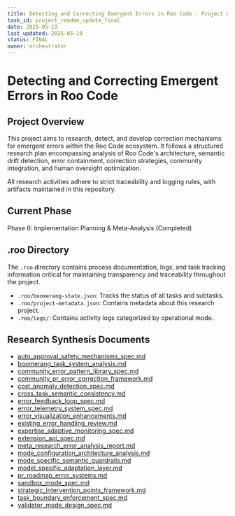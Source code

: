 ```yaml
---
title: Detecting and Correcting Emergent Errors in Roo Code - Project Overview
task_id: project_readme_update_final
date: 2025-05-19
last_updated: 2025-05-19
status: FINAL
owner: orchestrator
---
```


# Detecting and Correcting Emergent Errors in Roo Code

## Project Overview
This project aims to research, detect, and develop correction mechanisms for emergent errors within the Roo Code ecosystem. It follows a structured research plan encompassing analysis of Roo Code's architecture, semantic drift detection, error containment, correction strategies, community integration, and human oversight optimization.

All research activities adhere to strict traceability and logging rules, with artifacts maintained in this repository.

## Current Phase
Phase 6: Implementation Planning & Meta-Analysis (Completed)

## .roo Directory
The `.roo` directory contains process documentation, logs, and task tracking information critical for maintaining transparency and traceability throughout the project.
- `.roo/boomerang-state.json`: Tracks the status of all tasks and subtasks.
- `.roo/project-metadata.json`: Contains metadata about this research project.
- `.roo/logs/`: Contains activity logs categorized by operational mode.

## Research Synthesis Documents
* [auto_approval_safety_mechanisms_spec.md](./research/synthesis/auto_approval_safety_mechanisms_spec.md)
* [boomerang_task_system_analysis.md](./research/synthesis/boomerang_task_system_analysis.md)
* [community_error_pattern_library_spec.md](./research/synthesis/community_error_pattern_library_spec.md)
* [community_pr_error_correction_framework.md](./research/synthesis/community_pr_error_correction_framework.md)
* [cost_anomaly_detection_spec.md](./research/synthesis/cost_anomaly_detection_spec.md)
* [cross_task_semantic_consistency.md](./research/synthesis/cross_task_semantic_consistency.md)
* [error_feedback_loop_spec.md](./research/synthesis/error_feedback_loop_spec.md)
* [error_telemetry_system_spec.md](./research/synthesis/error_telemetry_system_spec.md)
* [error_visualization_enhancements.md](./research/synthesis/error_visualization_enhancements.md)
* [existing_error_handling_review.md](./research/synthesis/existing_error_handling_review.md)
* [expertise_adaptive_monitoring_spec.md](./research/synthesis/expertise_adaptive_monitoring_spec.md)
* [extension_api_spec.md](./research/synthesis/extension_api_spec.md)
* [meta_research_error_analysis_report.md](./research/synthesis/meta_research_error_analysis_report.md)
* [mode_configuration_architecture_analysis.md](./research/synthesis/mode_configuration_architecture_analysis.md)
* [mode_specific_semantic_guardrails.md](./research/synthesis/mode_specific_semantic_guardrails.md)
* [model_specific_adaptation_layer.md](./research/synthesis/model_specific_adaptation_layer.md)
* [pr_roadmap_error_systems.md](./research/synthesis/pr_roadmap_error_systems.md)
* [sandbox_mode_spec.md](./research/synthesis/sandbox_mode_spec.md)
* [strategic_intervention_points_framework.md](./research/synthesis/strategic_intervention_points_framework.md)
* [task_boundary_enforcement_spec.md](./research/synthesis/task_boundary_enforcement_spec.md)
* [validator_mode_design_spec.md](./research/synthesis/validator_mode_design_spec.md)